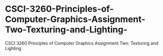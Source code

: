 # CSCI-3260-Principles-of-Computer-Graphics-Assignment-Two-Texturing-and-Lighting-
CSCI 3260 Principles of Computer Graphics Assignment Two: Texturing and Lighting 
